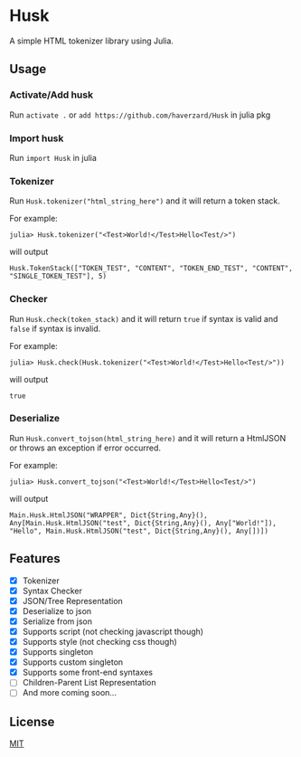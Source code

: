 # Husk
A simple HTML tokenizer library using Julia.

## Usage
### Activate/Add husk
Run `activate .` or `add https://github.com/haverzard/Husk` in julia pkg

### Import husk
Run `import Husk` in julia

### Tokenizer
Run `Husk.tokenizer("html_string_here")` and it will return a token stack.

For example:

`julia> Husk.tokenizer("<Test>World!</Test>Hello<Test/>")`

will output

`Husk.TokenStack(["TOKEN_TEST", "CONTENT", "TOKEN_END_TEST", "CONTENT", "SINGLE_TOKEN_TEST"], 5)`

### Checker
Run `Husk.check(token_stack)` and it will return `true` if syntax is valid and `false` if syntax is invalid.


For example:

`julia> Husk.check(Husk.tokenizer("<Test>World!</Test>Hello<Test/>"))`

will output

`true`

### Deserialize
Run `Husk.convert_tojson(html_string_here)` and it will return a HtmlJSON or throws an exception if error occurred.

For example:

`julia> Husk.convert_tojson("<Test>World!</Test>Hello<Test/>")`

will output

`Main.Husk.HtmlJSON("WRAPPER", Dict{String,Any}(), Any[Main.Husk.HtmlJSON("test", Dict{String,Any}(), Any["World!"]), "Hello", Main.Husk.HtmlJSON("test", Dict{String,Any}(), Any[])])`

## Features
- [X] Tokenizer
- [X] Syntax Checker
- [X] JSON/Tree Representation
- [x] Deserialize to json
- [X] Serialize from json
- [x] Supports script (not checking javascript though)
- [x] Supports style (not checking css though)
- [x] Supports singleton
- [X] Supports custom singleton
- [X] Supports some front-end syntaxes
- [ ] Children-Parent List Representation
- [ ] And more coming soon...

## License
[MIT](https://github.com/haverzard/Husk/blob/master/LICENSE)